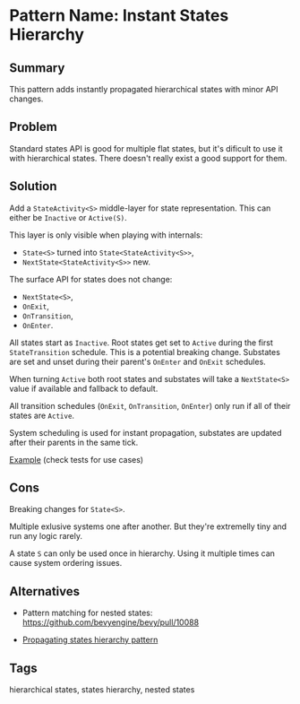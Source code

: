 # Pattern Name: Instant States Hierarchy

## Summary

This pattern adds instantly propagated hierarchical states with minor API changes.

## Problem

Standard states API is good for multiple flat states, but it's dificult to use it with hierarchical states.
There doesn't really exist a good support for them.

## Solution

Add a `StateActivity<S>` middle-layer for state representation.
This can either be `Inactive` or `Active(S)`.

This layer is only visible when playing with internals:
- `State<S>` turned into `State<StateActivity<S>>`,
- `NextState<StateActivity<S>>` new.

The surface API for states does not change:
- `NextState<S>`,
- `OnExit`,
- `OnTransition`,
- `OnEnter`.

All states start as `Inactive`.
Root states get set to `Active` during the first `StateTransition` schedule.
This is a potential breaking change.
Substates are set and unset during their parent's `OnEnter` and `OnExit` schedules.

When turning `Active` both root states and substates will take a `NextState<S>` value if available and fallback to default.

All transition schedules (`OnExit`, `OnTransition`, `OnEnter`) only run if all of their states are `Active`.

System scheduling is used for instant propagation, substates are updated after their parents in the same tick.

[Example](./src/lib.rs) (check tests for use cases)

## Cons

Breaking changes for `State<S>`.

Multiple exlusive systems one after another.
But they're extremelly tiny and run any logic rarely.

A state `S` can only be used once in hierarchy.
Using it multiple times can cause system ordering issues.

## Alternatives

- Pattern matching for nested states: https://github.com/bevyengine/bevy/pull/10088

- [Propagating states hierarchy pattern](https://github.com/MiniaczQ/bevy-design-patterns/tree/lazy-states-hierarchy)

## Tags

hierarchical states, states hierarchy, nested states
